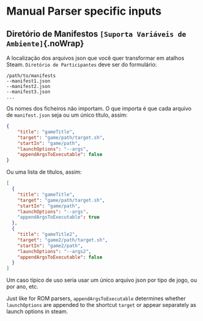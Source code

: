 # Manual Parser specific inputs

## Diretório de Manifestos `[Suporta Variáveis de Ambiente]`{.noWrap}

A localização dos arquivos json que você quer transformar em atalhos Steam. `Diretório de Participantes` deve ser do formulário:

```
/path/to/manifests
--manifest1.json
--manifest2.json
--manifest3.json
...
```
Os nomes dos ficheiros não importam. O que importa é que cada arquivo de `manifest.json` seja ou um único título, assim:
```json
{
    "title": "gameTitle",
    "target": "game/path/target.sh",
    "startIn": "game/path",
    "launchOptions": "--args",
    "appendArgsToExecutable": false
}
```
Ou uma lista de títulos, assim:
```json
[
  {
    "title": "gameTitle",
    "target": "game/path/target.sh",
    "startIn": "game/path",
    "launchOptions": "--args".
    "appendArgsToExecutable": true
  },
  {
    "title": "gameTitle2",
    "target": "game2/path/target.sh",
    "startIn": "game2/path",
    "launchOptions": "--args2",
    "appendArgsToExecutable": false
  }
]
```

Um caso típico de uso seria usar um único arquivo json por tipo de jogo, ou por ano, etc.

Just like for ROM parsers, `appendArgsToExecutable` determines whether `launchOptions` are appended to the shortcut `target` or appear separately as launch options in steam.
